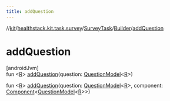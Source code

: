 ```yaml
---
title: addQuestion
---
```

//[kit](../../../../index.html)/[healthstack.kit.task.survey](../../index.html)/[SurveyTask](../index.html)/[Builder](index.html)/[addQuestion](add-question.html)



# addQuestion



[androidJvm]\
fun &lt;[R](add-question.html)&gt; [addQuestion](add-question.html)(question: [QuestionModel](../../../healthstack.kit.task.survey.question.model/-question-model/index.html)&lt;[R](add-question.html)&gt;)

fun &lt;[R](add-question.html)&gt; [addQuestion](add-question.html)(question: [QuestionModel](../../../healthstack.kit.task.survey.question.model/-question-model/index.html)&lt;[R](add-question.html)&gt;, component: [Component](../../../healthstack.kit.task.survey.question.component/-component/index.html)&lt;[QuestionModel](../../../healthstack.kit.task.survey.question.model/-question-model/index.html)&lt;[R](add-question.html)&gt;&gt;)




